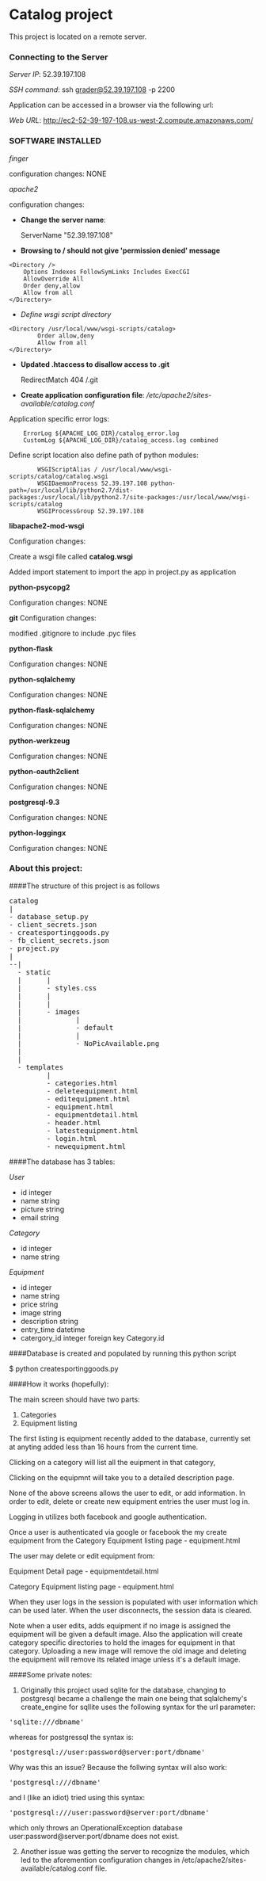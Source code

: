 # Catalog project
This project is located on a remote server.


### Connecting to the Server
*Server IP*: 52.39.197.108

*SSH command*: ssh grader@52.39.197.108 -p 2200

Application can be accessed in a browser via the following url:

*Web URL*: http://ec2-52-39-197-108.us-west-2.compute.amazonaws.com/

### SOFTWARE INSTALLED
*finger*

configuration changes: NONE

*apache2*

configuration changes:

* **Change the server name**:

    ServerName "52.39.197.108"

* **Browsing to / should not give 'permission denied' message**
```
<Directory />
    Options Indexes FollowSymLinks Includes ExecCGI
    AllowOverride All
    Order deny,allow
    Allow from all
</Directory>
```
     
* *Define wsgi script directory*
```
<Directory /usr/local/www/wsgi-scripts/catalog>
        Order allow,deny
        Allow from all
</Directory>
```
* **Updated .htaccess to disallow access to .git**

    RedirectMatch 404 /\.git

* **Create application configuration file**: */etc/apache2/sites-available/catalog.conf*

Application specific error logs:
```
	ErrorLog ${APACHE_LOG_DIR}/catalog_error.log
	CustomLog ${APACHE_LOG_DIR}/catalog_access.log combined
```

Define script location also define path of python modules:
```
        WSGIScriptAlias / /usr/local/www/wsgi-scripts/catalog/catalog.wsgi
        WSGIDaemonProcess 52.39.197.108 python-path=/usr/local/lib/python2.7/dist-packages:/usr/local/lib/python2.7/site-packages:/usr/local/www/wsgi-scripts/catalog
        WSGIProcessGroup 52.39.197.108
```

**libapache2-mod-wsgi**

Configuration changes:

Create a wsgi file called **catalog.wsgi** 

Added import statement to import the app in project.py as application

**python-psycopg2**

Configuration changes: NONE

**git**
Configuration changes:

modified .gitignore to include .pyc files

**python-flask**

Configuration changes: NONE

**python-sqlalchemy**

Configuration changes: NONE

**python-flask-sqlalchemy**

Configuration changes: NONE

**python-werkzeug**

Configuration changes: NONE

**python-oauth2client**

Configuration changes: NONE

**postgresql-9.3**

Configuration changes: NONE

**python-loggingx**

Configuration changes: NONE



### About this project:

####The structure of this project is as follows
<pre>
catalog
|
- database_setup.py
- client_secrets.json
- createsportinggoods.py
- fb_client_secrets.json
- project.py
|
--|
  - static
  |      |
  |      - styles.css
  |      |
  |      |
  |      - images
  |             |
  |             - default
  |             |
  |             - NoPicAvailable.png
  |
  |
  - templates
         |
         - categories.html
         - deleteequipment.html
         - editequipment.html
         - equipment.html
         - equipmentdetail.html
         - header.html
         - latestequipment.html
         - login.html
         - newequipment.html
</pre>

####The database has 3 tables:

*User*
- id      integer
- name    string
- picture string
- email   string

*Category*
- id      integer
- name    string

*Equipment*
- id      integer
- name    string
- price   string
- image   string
- description string
- entry_time  datetime
- catergory_id integer foreign key Category.id

####Database is created and populated by running this python script

$ python createsportinggoods.py


####How it works (hopefully):

The main screen should have two parts:
1. Categories
2. Equipment listing

The first listing is equipment recently added to the database, currently set at anyting added less than 16 hours from the current time.

Clicking on a category will list all the euipment in that category, 

Clicking on the equipmnt will take you to a detailed description page.

None of the above screens allows the user to edit, or add information. In order to edit, delete or create new equipment entries the user must log in.

Logging in utilizes both facebook and google authentication.

Once a user is authenticated via google or facebook the my create equipment from the Category Equipment listing page - equipment.html

The user may delete or edit equipment from:

Equipment Detail page - equipmentdetail.html

Category Equipment listing page - equipment.html

When they user logs in the session is populated with user information which can be used later. When the user disconnects, the session data is cleared.

Note when a user edits, adds equipment if no image is assigned the equipment will be given a default image. Also the application will create category specific directories to hold the images for equipment in that category. Uploading a new image will remove the old image and deleting the equipment will remove its related image unless it's a default image.


####Some private notes:

1. Originally this project used sqlite for the database, changing to postgresql became a challenge the main one being
that sqlalchemy's create_engine for sqllite uses the following syntax for the url parameter:

<pre>
'sqlite:///dbname'
</pre>

whereas for postgressql the syntax is:

<pre>
'postgresql://user:password@server:port/dbname'
</pre>

Why was this an issue? Because the follwing syntax will also work:

<pre>
'postgresql:///dbname'
</pre>

and I (like an idiot) tried using this syntax:
<pre>
'postgresql:///user:password@server:port/dbname'
</pre>

which only throws an OperationalException database user:password@server:port/dbname does not exist.

2. Another issue was getting the server to recognize the modules, which led to the aforemention configuration changes in 
/etc/apache2/sites-available/catalog.conf file.

